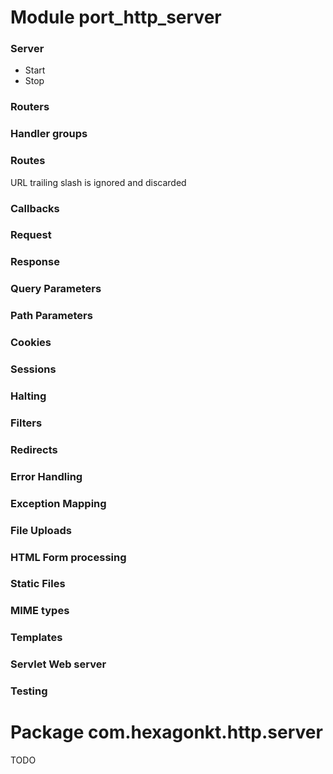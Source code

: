 
# Module port_http_server

### Server
* Start
* Stop

### Routers

### Handler groups

### Routes
 URL trailing slash is ignored and discarded
 
### Callbacks

### Request

### Response
### Query Parameters
### Path Parameters
### Cookies
### Sessions
### Halting
### Filters
### Redirects
### Error Handling
### Exception Mapping
### File Uploads
### HTML Form processing
### Static Files
### MIME types
### Templates
### Servlet Web server
### Testing

# Package com.hexagonkt.http.server

TODO
